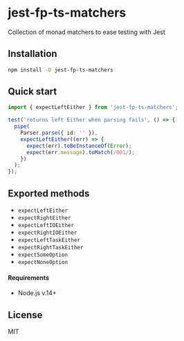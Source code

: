 # jest-fp-ts-matchers

Collection of monad matchers to ease testing with Jest

## Installation

```bash
npm install -D jest-fp-ts-matchers
```

## Quick start

```typescript
import { expectLeftEither } from 'jest-fp-ts-matchers';

test('returns left Either when parsing fails', () => {
  pipe(
    Parser.parse({ id: '' }),
    expectLeftEither((err) => {
      expect(err).toBeInstanceOf(Error);
      expect(err.message).toMatch(/001/);
    })
  );
});
```

## Exported methods

- `expectLeftEither`
- `expectRightEither`
- `expectLeftΙΟEither`
- `expectRightΙΟEither`
- `expectLeftTaskEither`
- `expectRightTaskEither`
- `expectSomeOption`
- `expectNoneOption`

#### Requirements

- Node.js v.14+

## License

MIT
